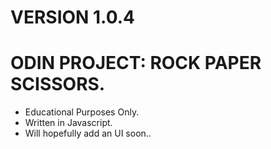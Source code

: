 ﻿# VERSION 1.0.4
# ODIN PROJECT: ROCK PAPER SCISSORS.
- Educational Purposes Only.
- Written in Javascript.
- Will hopefully add an UI soon..
